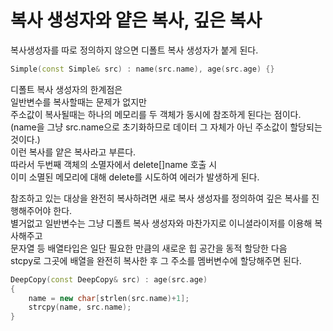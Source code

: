 # 복사 생성자와 얕은 복사, 깊은 복사

복사생성자를 따로 정의하지 않으면 디폴트 복사 생성자가 붙게 된다.

```cpp
Simple(const Simple& src) : name(src.name), age(src.age) {}
```
디폴트 복사 생성자의 한계점은  
일반변수를 복사할때는 문제가 없지만  
주소값이 복사될때는 하나의 메모리를 두 객체가 동시에 참조하게 된다는 점이다.  
(name을 그냥 src.name으로 초기화하므로 데이터 그 자체가 아닌 주소값이 할당되는 것이다.)  
이런 복사를 얕은 복사라고 부른다.  
따라서 두번째 객체의 소멸자에서 delete[]name 호출 시  
이미 소멸된 메모리에 대해 delete를 시도하여 에러가 발생하게 된다.  

참조하고 있는 대상을 완전히 복사하려면 새로 복사 생성자를 정의하여 깊은 복사를 진행해주어야 한다.  
별거없고 일반변수는 그냥 디폴트 복사 생성자와 마찬가지로 이니셜라이저를 이용해 복사해주고  
문자열 등 배열타입은 일단 필요한 만큼의 새로운 힙 공간을 동적 할당한 다음  
stcpy로 그곳에 배열을 완전히 복사한 후 그 주소를 멤버변수에 할당해주면 된다.  
```cpp
DeepCopy(const DeepCopy& src) : age(src.age)
{
	name = new char[strlen(src.name)+1];
	strcpy(name, src.name);
}
```

